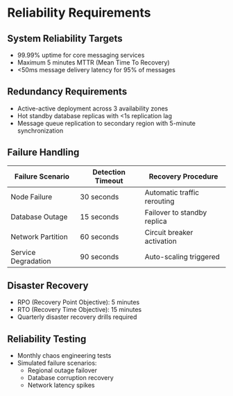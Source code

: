 # Reliability Requirements

## System Reliability Targets
- 99.99% uptime for core messaging services
- Maximum 5 minutes MTTR (Mean Time To Recovery)
- <50ms message delivery latency for 95% of messages

## Redundancy Requirements
- Active-active deployment across 3 availability zones
- Hot standby database replicas with <1s replication lag
- Message queue replication to secondary region with 5-minute synchronization

## Failure Handling
| Failure Scenario       | Detection Timeout | Recovery Procedure              |
|-------------------------|-------------------|----------------------------------|
| Node Failure            | 30 seconds        | Automatic traffic rerouting     |
| Database Outage         | 15 seconds        | Failover to standby replica     |
| Network Partition       | 60 seconds        | Circuit breaker activation      |
| Service Degradation     | 90 seconds        | Auto-scaling triggered           |

## Disaster Recovery
- RPO (Recovery Point Objective): 5 minutes
- RTO (Recovery Time Objective): 15 minutes
- Quarterly disaster recovery drills required

## Reliability Testing
- Monthly chaos engineering tests
- Simulated failure scenarios:
  - Regional outage failover
  - Database corruption recovery
  - Network latency spikes